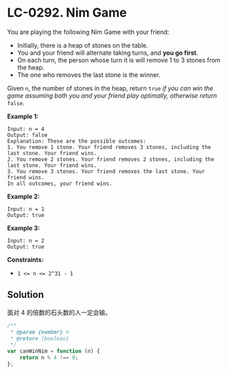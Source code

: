 # LC-0292. Nim Game

You are playing the following Nim Game with your friend:

-   Initially, there is a heap of stones on the table.
-   You and your friend will alternate taking turns, and **you go first**.
-   On each turn, the person whose turn it is will remove 1 to 3 stones from the heap.
-   The one who removes the last stone is the winner.

Given `n`, the number of stones in the heap, return `true` _if you can win the game assuming both you and your friend play optimally, otherwise return_ `false`.

**Example 1:**

```
Input: n = 4
Output: false
Explanation: These are the possible outcomes:
1. You remove 1 stone. Your friend removes 3 stones, including the last stone. Your friend wins.
2. You remove 2 stones. Your friend removes 2 stones, including the last stone. Your friend wins.
3. You remove 3 stones. Your friend removes the last stone. Your friend wins.
In all outcomes, your friend wins.
```

**Example 2:**

```
Input: n = 1
Output: true
```

**Example 3:**

```
Input: n = 2
Output: true
```

**Constraints:**

-   `1 <= n <= 2^31 - 1`

## Solution

面对 4 的倍数的石头数的人一定会输。

```javascript
/**
 * @param {number} n
 * @return {boolean}
 */
var canWinNim = function (n) {
    return n % 4 !== 0;
};
```

